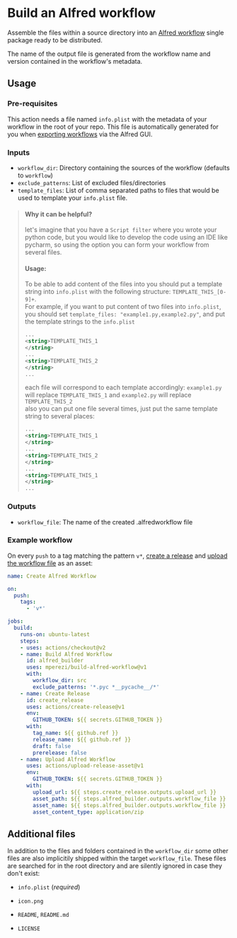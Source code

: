# Build an Alfred workflow
Assemble the files within a source directory into an [Alfred workflow](https://www.alfredapp.com/workflows/) single package ready to be distributed.

The name of the output file is generated from the workflow name and version contained in the workflow's metadata.

## Usage

### Pre-requisites

This action needs a file named `info.plist` with the metadata of your workflow in the root of your repo. This file is automatically generated for you when [exporting workflows](https://www.alfredapp.com/help/workflows/advanced/sharing-workflows/) via the Alfred GUI.

### Inputs

* `workflow_dir`: Directory containing the sources of the workflow (defaults to `workflow`)
* `exclude_patterns`: List of excluded files/directories
* `template_files`: List of comma separated paths to files that would be used to template your `info.plist` file.
> #### Why it can be helpful?
> let's imagine that you have a `Script filter` where you wrote your python code,
> but you would like to develop the code using an IDE like pycharm, so using the option you can form your workflow from several files.
> 
> #### Usage:
>  To be able to add content of the files into you should put a template string into `info.plist` with the following structure:
   `TEMPLATE_THIS_[0-9]+`.  
   For example, if you want to put content of two files into `info.plist`, you should set 
   `template_files: "example1.py,example2.py"`, and put the template strings to the `info.plist` 
> ```xml
> ...
> <string>TEMPLATE_THIS_1
> </string>
> ...
> <string>TEMPLATE_THIS_2
> </string>
> ...
> ```
> each file will correspond to each template accordingly: `example1.py` will replace `TEMPLATE_THIS_1` and  `example2.py` will replace `TEMPLATE_THIS_2`  
> also you can put one file several times, just put the same template string to several places:
> ```xml
> ...
> <string>TEMPLATE_THIS_1
> </string>
> ...
> <string>TEMPLATE_THIS_2
> </string>
> ...
> <string>TEMPLATE_THIS_1
> </string>
> ...
> ```
> 

### Outputs

* `workflow_file`: The name of the created .alfredworkflow file

### Example workflow

On every `push` to a tag matching the pattern `v*`, [create a release](https://github.com/actions/create-release/) and [upload the workflow file](https://github.com/actions/upload-release-asset/) as an asset:
```yaml
name: Create Alfred Workflow

on:
  push:
    tags:
      - 'v*'

jobs:
  build:
    runs-on: ubuntu-latest
    steps:
    - uses: actions/checkout@v2
    - name: Build Alfred Workflow
      id: alfred_builder
      uses: mperezi/build-alfred-workflow@v1
      with:
        workflow_dir: src
        exclude_patterns: '*.pyc *__pycache__/*'
    - name: Create Release
      id: create_release
      uses: actions/create-release@v1
      env:
        GITHUB_TOKEN: ${{ secrets.GITHUB_TOKEN }}
      with:
        tag_name: ${{ github.ref }}
        release_name: ${{ github.ref }}
        draft: false
        prerelease: false
    - name: Upload Alfred Workflow
      uses: actions/upload-release-asset@v1
      env:
        GITHUB_TOKEN: ${{ secrets.GITHUB_TOKEN }}
      with:
        upload_url: ${{ steps.create_release.outputs.upload_url }}
        asset_path: ${{ steps.alfred_builder.outputs.workflow_file }}
        asset_name: ${{ steps.alfred_builder.outputs.workflow_file }}
        asset_content_type: application/zip
```

## Additional files

In addition to the files and folders contained in the `workflow_dir` some other files are also implicitily shipped within the target `workflow_file`. These files are searched for in the root directory and are silently ignored in case they don't exist:

* `info.plist` (*required*)
* `icon.png`
* `README`, `README.md`

* `LICENSE`

